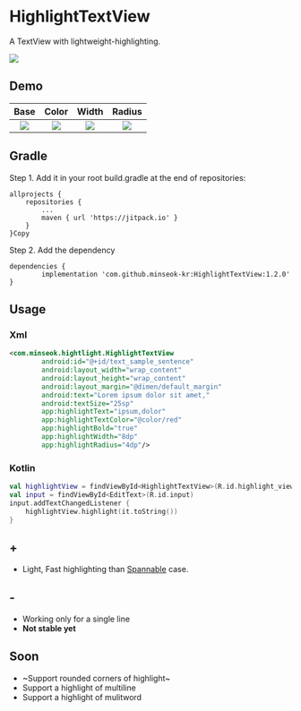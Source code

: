 # HighlightTextView
 A TextView with lightweight-highlighting.
 
 [![](https://jitpack.io/v/minseok-kr/HighlightTextView.svg)](https://jitpack.io/#minseok-kr/HighlightTextView)

## Demo
| Base | Color | Width | Radius |
|:---:|:---:|:---:|:---:|
|<img src='https://user-images.githubusercontent.com/32336889/88354423-d0819680-cd9b-11ea-851a-78c19b04bbc2.gif'/>|<img src='https://user-images.githubusercontent.com/32336889/88354429-d37c8700-cd9b-11ea-9ba5-c44e6755c852.gif'/>|<img src='https://user-images.githubusercontent.com/32336889/88354440-da0afe80-cd9b-11ea-8a67-43d5e8e03ad1.gif'/>|<img src='https://user-images.githubusercontent.com/32336889/88354435-d7100e00-cd9b-11ea-8384-1ca179070807.gif'/>|

## Gradle
Step 1. Add it in your root build.gradle at the end of repositories:

	allprojects {
		repositories {
			...
			maven { url 'https://jitpack.io' }
		}
	}Copy
Step 2. Add the dependency

	dependencies {
	        implementation 'com.github.minseok-kr:HighlightTextView:1.2.0'
	}

## Usage
### Xml
``` xml
<com.minseok.hightlight.HighlightTextView
        android:id="@+id/text_sample_sentence"
        android:layout_width="wrap_content"
        android:layout_height="wrap_content"
        android:layout_margin="@dimen/default_margin"
        android:text="Lorem ipsum dolor sit amet,"
        android:textSize="25sp"
        app:highlightText="ipsum,dolor"
        app:highlightTextColor="@color/red"
        app:highlightBold="true"
        app:highlightWidth="8dp"
        app:highlightRadius="4dp"/>
```

### Kotlin
``` kotlin
val highlightView = findViewById<HighlightTextView>(R.id.highlight_view)
val input = findViewById<EditText>(R.id.input)
input.addTextChangedListener {
    highlightView.highlight(it.toString())
}
```

## +
* Light, Fast highlighting than [Spannable](https://developer.android.com/reference/android/text/Spannable) case.

## -
* Working only for a single line
* **Not stable yet**


## Soon
* ~Support rounded corners of highlight~
* Support a highlight of multiline
* Support a highlight of mulitword
